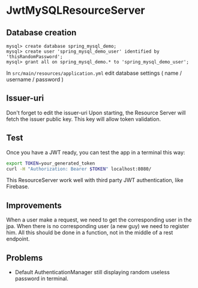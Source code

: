 # JwtMySQLResourceServer

## Database creation

```
mysql> create database spring_mysql_demo;
mysql> create user 'spring_mysql_demo_user' identified by 'thisRandomPassword';
mysql> grant all on spring_mysql_demo.* to 'spring_mysql_demo_user';
```

In `src/main/resources/application.yml` edit database settings ( name / username / password )

## Issuer-uri

Don't forget to edit the issuer-uri
Upon starting, the Resource Server will fetch the issuer public key. This key will allow token validation.

## Test

Once you have a JWT ready, you can test the app in a terminal this way:
```bash
export TOKEN=your_generated_token
curl -H "Authorization: Bearer $TOKEN" localhost:8080/
```
This ResourceServer work well with third party JWT authentication, like Firebase.

## Improvements

When a user make a request, we need to get the corresponding user in the jpa. When there is no corresponding user (a new guy) we need to register him. All this should be done in a function, not in the middle of a rest endpoint.

## Problems

- Default AuthenticationManager still displaying random useless password in terminal.
